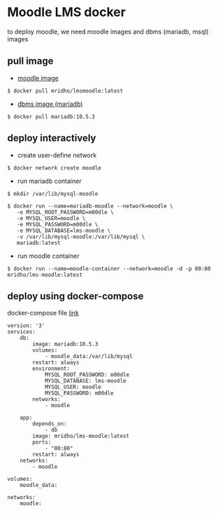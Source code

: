 # Moodle LMS docker
to deploy moodle, we need moodle images and dbms (mariadb, msql) images

## pull image

- [moodle image](https://hub.docker.com/repository/docker/mridho/lms-moodle)

```
$ docker pull mridho/lmsmoodle:latest
```

- [dbms image (mariadb)](https://hub.docker.com/_/mariadb)

```
$ docker pull mariadb:10.5.3
```

## deploy interactively

- create user-define network

```
$ docker network create moodle
```

- run mariadb container

```
$ mkdir /var/lib/mysql-moodle

$ docker run --name=mariadb-moodle --network=moodle \
   -e MYSQL_ROOT_PASSWORD=m00dle \
   -e MYSQL_USER=moodle \
   -e MYSQL_PASSWORD=m00dle \
   -e MYSQL_DATABASE=lms-moodle \
   -v /var/lib/mysql-moodle:/var/lib/mysql \
   mariadb:latest
```

- run moodle container
```
$ docker run --name=moodle-container --network=moodle -d -p 80:80 mridho/lms-moodle:latest
```

## deploy using docker-compose

docker-compose file [link](https://github.com/ridhohafidz/docker-moodle/blob/master/docker-compose.yml)

```
version: '3'
services:
    db:
        image: mariadb:10.5.3
        volumes:
            - moodle_data:/var/lib/mysql
        restart: always
        environment:
            MYSQL_ROOT_PASSWORD: m00dle
            MYSQL_DATABASE: lms-moodle
            MYSQL_USER: moodle
            MYSQL_PASSWORD: m00dle
        networks:
            - moodle
        
    app:
        depends_on: 
            - db
        image: mridho/lms-moodle:latest
        ports:
            - "80:80"
        restart: always
	networks:
	    - moodle

volumes:
    moodle_data:        

networks:
    moodle:
```
